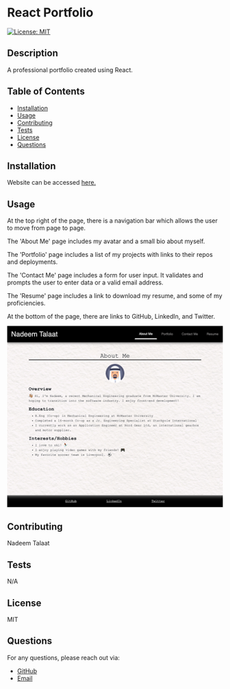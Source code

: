 # React Portfolio

[![License: MIT](https://img.shields.io/badge/License-MIT-yellow.svg)](https://opensource.org/licenses/MIT)

## Description

A professional portfolio created using React.

## Table of Contents

- [Installation](#installation)
- [Usage](#usage)
- [Contributing](#contributing)
- [Tests](#tests)
- [License](#license)
- [Questions](#questions)

## Installation

Website can be accessed [here.](https://nadeemtalaat.github.io/React-Portfolio/)

## Usage

At the top right of the page, there is a navigation bar which allows the user to move from page to page.

The 'About Me' page includes my avatar and a small bio about myself.

The 'Portfolio' page includes a list of my projects with links to their repos and deployments.

The 'Contact Me' page includes a form for user input. It validates and prompts the user to enter data or a valid email address.

The 'Resume' page includes a link to download my resume, and some of my proficiencies.

At the bottom of the page, there are links to GitHub, LinkedIn, and Twitter.

![A screenshot of my homepage](./src/assets/images/screenshot.png)

## Contributing

Nadeem Talaat

## Tests

N/A

## License

MIT

## Questions

For any questions, please reach out via:

- [GitHub](https://www.github.com/NadeemTalaat)
- [Email](mailto:nadeem.talaat@gmail.com)
